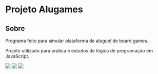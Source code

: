 <h1>Projeto Alugames</h1>
<h2>Sobre</h2>
<p>Programa feito para simular plataforma de aluguel de board games.</p>
<p>Projeto utilizado para prática e estudos de lógica de programação em JavaScript.</p>
<div>
  <img src="https://img.shields.io/badge/HTML-239120?style=for-the-badge&logo=html5&logoColor=white">
  <img src="https://img.shields.io/badge/CSS-239120?&style=for-the-badge&logo=css3&logoColor=white">
  <img src="https://img.shields.io/badge/JavaScript-F7DF1E?style=for-the-badge&logo=javascript&logoColor=black">
</div>
